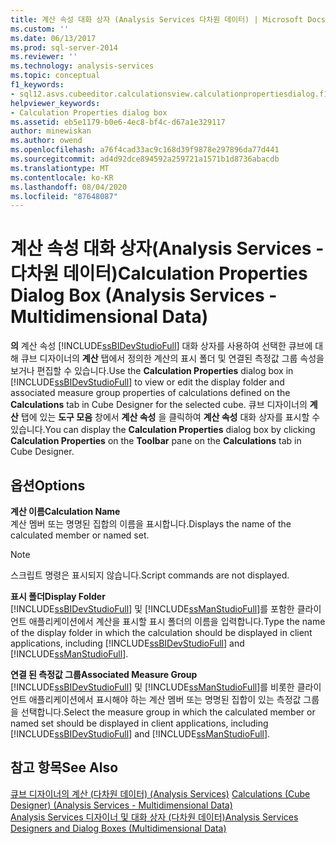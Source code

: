 ```yaml
---
title: 계산 속성 대화 상자 (Analysis Services 다차원 데이터) | Microsoft Docs
ms.custom: ''
ms.date: 06/13/2017
ms.prod: sql-server-2014
ms.reviewer: ''
ms.technology: analysis-services
ms.topic: conceptual
f1_keywords:
- sql12.asvs.cubeeditor.calculationsview.calculationpropertiesdialog.f1
helpviewer_keywords:
- Calculation Properties dialog box
ms.assetid: eb5e1179-b0e6-4ec8-bf4c-d67a1e329117
author: minewiskan
ms.author: owend
ms.openlocfilehash: a76f4cad33ac9c168d39f9878e297896da77d441
ms.sourcegitcommit: ad4d92dce894592a259721a1571b1d8736abacdb
ms.translationtype: MT
ms.contentlocale: ko-KR
ms.lasthandoff: 08/04/2020
ms.locfileid: "87648087"
---
```

# <a name="calculation-properties-dialog-box-analysis-services---multidimensional-data"></a><span data-ttu-id="bde79-102">계산 속성 대화 상자(Analysis Services - 다차원 데이터)</span><span class="sxs-lookup"><span data-stu-id="bde79-102">Calculation Properties Dialog Box (Analysis Services - Multidimensional Data)</span></span>
  <span data-ttu-id="bde79-103">**의** 계산 속성 [!INCLUDE[ssBIDevStudioFull](../includes/ssbidevstudiofull-md.md)] 대화 상자를 사용하여 선택한 큐브에 대해 큐브 디자이너의 **계산** 탭에서 정의한 계산의 표시 폴더 및 연결된 측정값 그룹 속성을 보거나 편집할 수 있습니다.</span><span class="sxs-lookup"><span data-stu-id="bde79-103">Use the **Calculation Properties** dialog box in [!INCLUDE[ssBIDevStudioFull](../includes/ssbidevstudiofull-md.md)] to view or edit the display folder and associated measure group properties of calculations defined on the **Calculations** tab in Cube Designer for the selected cube.</span></span> <span data-ttu-id="bde79-104">큐브 디자이너의 **계산** 탭에 있는 **도구 모음** 창에서 **계산 속성** 을 클릭하여 **계산 속성** 대화 상자를 표시할 수 있습니다.</span><span class="sxs-lookup"><span data-stu-id="bde79-104">You can display the **Calculation Properties** dialog box by clicking **Calculation Properties** on the **Toolbar** pane on the **Calculations** tab in Cube Designer.</span></span>  
  
## <a name="options"></a><span data-ttu-id="bde79-105">옵션</span><span class="sxs-lookup"><span data-stu-id="bde79-105">Options</span></span>  
 <span data-ttu-id="bde79-106">**계산 이름**</span><span class="sxs-lookup"><span data-stu-id="bde79-106">**Calculation Name**</span></span>  
 <span data-ttu-id="bde79-107">계산 멤버 또는 명명된 집합의 이름을 표시합니다.</span><span class="sxs-lookup"><span data-stu-id="bde79-107">Displays the name of the calculated member or named set.</span></span>  
  
> [!NOTE]  
>  <span data-ttu-id="bde79-108">스크립트 명령은 표시되지 않습니다.</span><span class="sxs-lookup"><span data-stu-id="bde79-108">Script commands are not displayed.</span></span>  
  
 <span data-ttu-id="bde79-109">**표시 폴더**</span><span class="sxs-lookup"><span data-stu-id="bde79-109">**Display Folder**</span></span>  
 <span data-ttu-id="bde79-110">[!INCLUDE[ssBIDevStudioFull](../includes/ssbidevstudiofull-md.md)] 및 [!INCLUDE[ssManStudioFull](../includes/ssmanstudiofull-md.md)]를 포함한 클라이언트 애플리케이션에서 계산을 표시할 표시 폴더의 이름을 입력합니다.</span><span class="sxs-lookup"><span data-stu-id="bde79-110">Type the name of the display folder in which the calculation should be displayed in client applications, including [!INCLUDE[ssBIDevStudioFull](../includes/ssbidevstudiofull-md.md)] and [!INCLUDE[ssManStudioFull](../includes/ssmanstudiofull-md.md)].</span></span>  
  
 <span data-ttu-id="bde79-111">**연결 된 측정값 그룹**</span><span class="sxs-lookup"><span data-stu-id="bde79-111">**Associated Measure Group**</span></span>  
 <span data-ttu-id="bde79-112">[!INCLUDE[ssBIDevStudioFull](../includes/ssbidevstudiofull-md.md)] 및 [!INCLUDE[ssManStudioFull](../includes/ssmanstudiofull-md.md)]를 비롯한 클라이언트 애플리케이션에서 표시해야 하는 계산 멤버 또는 명명된 집합이 있는 측정값 그룹을 선택합니다.</span><span class="sxs-lookup"><span data-stu-id="bde79-112">Select the measure group in which the calculated member or named set should be displayed in client applications, including [!INCLUDE[ssBIDevStudioFull](../includes/ssbidevstudiofull-md.md)] and [!INCLUDE[ssManStudioFull](../includes/ssmanstudiofull-md.md)].</span></span>  
  
## <a name="see-also"></a><span data-ttu-id="bde79-113">참고 항목</span><span class="sxs-lookup"><span data-stu-id="bde79-113">See Also</span></span>  
 <span data-ttu-id="bde79-114">[큐브 디자이너의 계산 &#40;다차원 데이터&#41; &#40;Analysis Services&#41;](calculations-cube-designer-analysis-services-multidimensional-data.md) </span><span class="sxs-lookup"><span data-stu-id="bde79-114">[Calculations &#40;Cube Designer&#41; &#40;Analysis Services - Multidimensional Data&#41;](calculations-cube-designer-analysis-services-multidimensional-data.md) </span></span>  
 [<span data-ttu-id="bde79-115">Analysis Services 디자이너 및 대화 상자 &#40;다차원 데이터&#41;</span><span class="sxs-lookup"><span data-stu-id="bde79-115">Analysis Services Designers and Dialog Boxes &#40;Multidimensional Data&#41;</span></span>](analysis-services-designers-and-dialog-boxes-multidimensional-data.md)  
  
  
